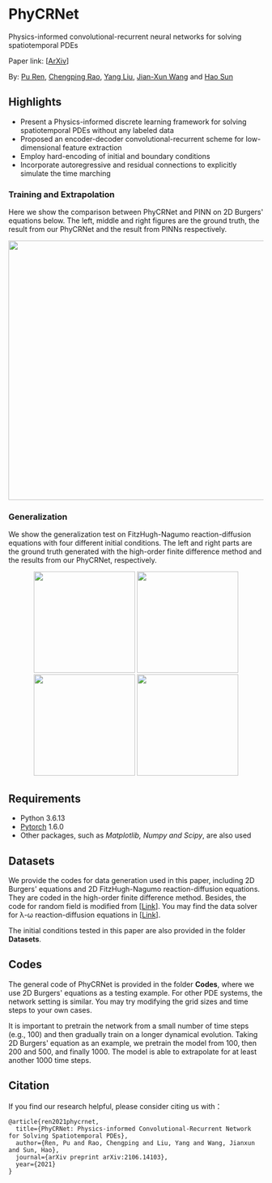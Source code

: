 # PhyCRNet

Physics-informed convolutional-recurrent neural networks for solving spatiotemporal PDEs 

Paper link: [[ArXiv](https://arxiv.org/pdf/2106.14103.pdf)]

By: [Pu Ren](https://scholar.google.com/citations?user=7FxlSHEAAAAJ&hl=en), [Chengping Rao](https://github.com/Raocp), [Yang Liu](https://coe.northeastern.edu/people/liu-yang/), [Jian-Xun Wang](http://sites.nd.edu/jianxun-wang/) and [Hao Sun](https://web.mit.edu/haosun/www/#/home)

## Highlights
- Present a Physics-informed discrete learning framework for solving spatiotemporal PDEs without any labeled data
- Proposed an encoder-decoder convolutional-recurrent scheme for low-dimensional feature extraction
- Employ hard-encoding of initial and boundary conditions
- Incorporate autoregressive and residual connections to explicitly simulate the time marching



### Training and Extrapolation

Here we show the comparison between PhyCRNet and PINN on 2D Burgers' equations below. The left, middle and right figures are the ground truth, the result from our PhyCRNet and the result from PINNs respectively.

<p align="center">
  <img src="https://user-images.githubusercontent.com/55661641/135552658-c3c2c955-dc12-4995-8451-d3f524af1405.gif" width="512">
</p>



### Generalization

We show the generalization test on FitzHugh-Nagumo reaction-diffusion equations with four different initial conditions. The left and right parts are the ground truth generated with the high-order finite difference method and the results from our PhyCRNet, respectively.

<p align="center">
  <img src="https://user-images.githubusercontent.com/55661641/135554104-ef5ee5dd-a707-4448-9634-89b23a4c8858.gif" width="200">
  <img src="https://user-images.githubusercontent.com/55661641/135554152-ab0d830e-e2eb-489e-8faf-8b9298072a36.gif" width="200">
  <img src="https://user-images.githubusercontent.com/55661641/135554156-efd65c12-2ab2-4ceb-bb3e-719cdf636710.gif" width="200">
  <img src="https://user-images.githubusercontent.com/55661641/135554165-1d4f9d41-795f-4d4d-b7fa-0299b2c45fca.gif" width="200">
</p>



## Requirements

- Python 3.6.13
- [Pytorch](https://pytorch.org/) 1.6.0
- Other packages, such as *Matplotlib, Numpy and Scipy*, are also used

## Datasets

We provide the codes for data generation used in this paper, including 2D Burgers' equations and 2D FitzHugh-Nagumo reaction-diffusion equations. They are coded in the high-order finite difference method. Besides, the code for random field is modified from [[Link](https://github.com/zongyi-li/fourier_neural_operator/tree/master/data_generation/navier_stokes)]. You may find the data solver for λ-ω reaction-diffusion equations in [[Link](https://github.com/snagcliffs/PDE-FIND/tree/master/Datasets)]. 

The initial conditions tested in this paper are also provided in the folder **Datasets**.

## Codes

The general code of PhyCRNet is provided in the folder **Codes**, where we use 2D Burgers' equations as a testing example. For other PDE systems, the network setting is similar. You may try modifying the grid sizes and time steps to your own cases.

It is important to pretrain the network from a small number of time steps (e.g., 100) and then gradually train on a longer dynamical evolution. Taking 2D Burgers' equation as an example, we pretrain the model from 100, then 200 and 500, and finally 1000. The model is able to extrapolate for at least another 1000 time steps.

## Citation
If you find our research helpful, please consider citing us with：

```
@article{ren2021phycrnet,
  title={PhyCRNet: Physics-informed Convolutional-Recurrent Network for Solving Spatiotemporal PDEs},
  author={Ren, Pu and Rao, Chengping and Liu, Yang and Wang, Jianxun and Sun, Hao},
  journal={arXiv preprint arXiv:2106.14103},
  year={2021}
}
```
